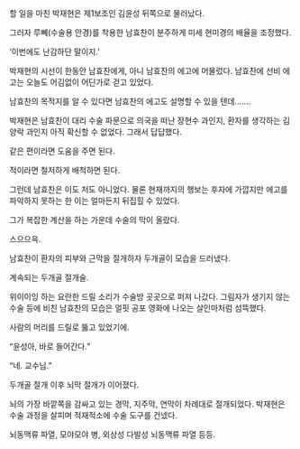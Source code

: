 할 일을 마친 박재현은 제1보조인 김윤성 뒤쪽으로 물러났다.

그러자 루뻬(수술용 안경)를 착용한 남효찬이 분주하게 미세 현미경의 배율을 조정했다.

‘이번에도 난감하단 말이지.’

박재현의 시선이 한동안 남효찬에게, 아니 남효찬의 에고에 머물렀다. 남효찬에 선비 에고는 오늘도 어김없이 어딘가로 걷고 있었다.

남효찬의 목적지를 알 수 있다면 남효찬의 에고도 설명할 수 있을 텐데…….

박재현은 남효찬이 대리 수술 파문으로 의국을 떠난 장현수 과인지, 환자를 생각하는 김양락 과인지 아직 확신할 수 없었다. 그래서 답답했다.

같은 편이라면 도움을 주면 된다.

적이라면 철저하게 배척하면 된다.

그런데 남효찬은 이도 저도 아니었다. 물론 현재까지의 행보는 후자에 가깝지만 에고를 파악하지 못하는 한 이는 얼마든지 뒤집힐 수 있었다.

그가 복잡한 계산을 하는 가운데 수술의 막이 올랐다.

스으으윽.

남효찬이 환자의 피부와 근막을 절개하자 두개골이 모습을 드러냈다.

계속되는 두개골 절개술.

위이이잉 하는 요란한 드릴 소리가 수술방 곳곳으로 퍼져 나갔다. 그림자가 생기지 않는 수술 등에 비친 남효찬의 모습은 얼핏 공포 영화에 나오는 살인마처럼 섬뜩했다.

사람의 머리를 드릴로 뚫고 있었기에.

“윤성아, 바로 들어간다.”

“네. 교수님.”

두개골 절개 이후 뇌막 절개가 이어졌다.

뇌의 가장 바깥쪽을 감싸고 있는 경막, 지주막, 연막이 차례대로 절개되었다. 박재현은 수술 과정을 살피며 적재적소에 수술 도구를 건넸다.

뇌동맥류 파열, 모야모야 병, 외상성 다발성 뇌동맥류 파열 등등.